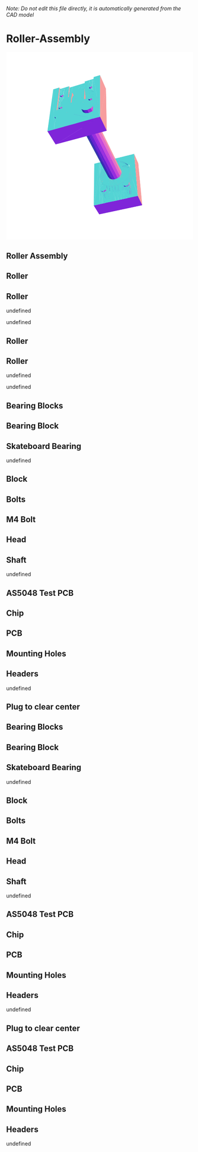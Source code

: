 ###### Note: Do not edit this file directly, it is automatically generated from the CAD model

# Roller-Assembly

![](/project.svg)

## Roller Assembly


## Roller


## Roller


undefined


undefined


## Roller


## Roller


undefined


undefined


## Bearing Blocks


## Bearing Block


## Skateboard Bearing


undefined


## Block


## Bolts


## M4 Bolt


## Head


## Shaft


undefined


## AS5048 Test PCB


## Chip


## PCB


## Mounting Holes


## Headers


undefined


## Plug to clear center


## Bearing Blocks


## Bearing Block


## Skateboard Bearing


undefined


## Block


## Bolts


## M4 Bolt


## Head


## Shaft


undefined


## AS5048 Test PCB


## Chip


## PCB


## Mounting Holes


## Headers


undefined


## Plug to clear center


## AS5048 Test PCB


## Chip


## PCB


## Mounting Holes


## Headers


undefined


